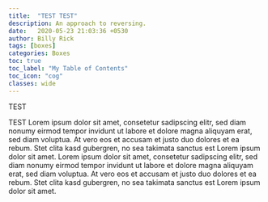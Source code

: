 ```yaml
---
title:  "TEST TEST"
description: An approach to reversing.
date:   2020-05-23 21:03:36 +0530
author: Billy Rick
tags: [boxes]
categories: Boxes
toc: true
toc_label: "My Table of Contents"
toc_icon: "cog"
classes: wide
---
```


TEST


TEST
Lorem ipsum dolor sit amet, consetetur sadipscing elitr, sed diam nonumy eirmod tempor invidunt ut labore et dolore magna aliquyam erat, sed diam voluptua. At vero eos et accusam et justo duo dolores et ea rebum. Stet clita kasd gubergren, no sea takimata sanctus est Lorem ipsum dolor sit amet. Lorem ipsum dolor sit amet, consetetur sadipscing elitr, sed diam nonumy eirmod tempor invidunt ut labore et dolore magna aliquyam erat, sed diam voluptua. At vero eos et accusam et justo duo dolores et ea rebum. Stet clita kasd gubergren, no sea takimata sanctus est Lorem ipsum dolor sit amet.

